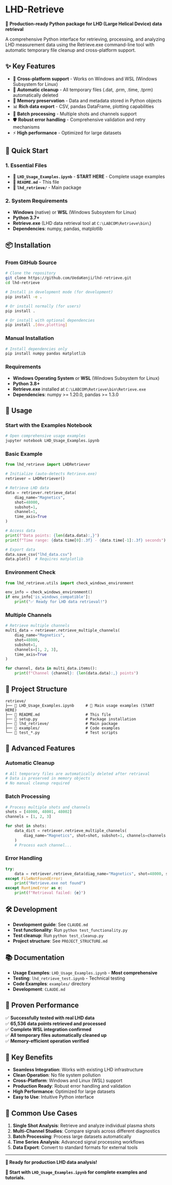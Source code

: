 # LHD-Retrieve

🚀 **Production-ready Python package for LHD (Large Helical Device) data retrieval**

A comprehensive Python interface for retrieving, processing, and analyzing LHD measurement data using the Retrieve.exe command-line tool with automatic temporary file cleanup and cross-platform support.

## ✨ Key Features

- 🔧 **Cross-platform support** - Works on Windows and WSL (Windows Subsystem for Linux)
- 🧹 **Automatic cleanup** - All temporary files (.dat, .prm, .time, .tprm) automatically deleted
- 💾 **Memory preservation** - Data and metadata stored in Python objects
- 📊 **Rich data export** - CSV, pandas DataFrame, plotting capabilities
- 🔄 **Batch processing** - Multiple shots and channels support
- 🛡️ **Robust error handling** - Comprehensive validation and retry mechanisms
- ⚡ **High performance** - Optimized for large datasets

## 🎯 Quick Start

### 1. **Essential Files**
- 📓 **`LHD_Usage_Examples.ipynb`** - **START HERE** - Complete usage examples
- 📄 **`README.md`** - This file  
- 📁 **`lhd_retrieve/`** - Main package

### 2. **System Requirements**
- **Windows** (native) or **WSL** (Windows Subsystem for Linux)
- **Python 3.7+**
- **Retrieve.exe** (LHD data retrieval tool at `C:\LABCOM\Retrieve\bin\`)
- **Dependencies**: numpy, pandas, matplotlib

## 📦 Installation

### From GitHub Source

```bash
# Clone the repository
git clone https://github.com/UedaKenji/lhd-retrieve.git
cd lhd-retrieve

# Install in development mode (for development)
pip install -e .

# Or install normally (for users)
pip install .

# Or install with optional dependencies
pip install .[dev,plotting]
```

### Manual Installation

```bash
# Install dependencies only  
pip install numpy pandas matplotlib
```

### Requirements

- **Windows Operating System** or **WSL** (Windows Subsystem for Linux)
- **Python 3.8+**
- **Retrieve.exe** installed at `C:\LABCOM\Retrieve\bin\Retrieve.exe`
- **Dependencies**: numpy >= 1.20.0, pandas >= 1.3.0

## 🚀 Usage

### **Start with the Examples Notebook**
```bash
# Open comprehensive usage examples
jupyter notebook LHD_Usage_Examples.ipynb
```

### **Basic Example**
```python
from lhd_retrieve import LHDRetriever

# Initialize (auto-detects Retrieve.exe)
retriever = LHDRetriever()

# Retrieve LHD data  
data = retriever.retrieve_data(
    diag_name="Magnetics",
    shot=48000,
    subshot=1, 
    channel=1,
    time_axis=True
)

# Access data
print(f"Data points: {len(data.data):,}")
print(f"Time range: {data.time[0]:.3f} - {data.time[-1]:.3f} seconds")

# Export data
data.save_csv("lhd_data.csv")
data.plot()  # Requires matplotlib
```

### **Environment Check**
```python
from lhd_retrieve.utils import check_windows_environment

env_info = check_windows_environment()
if env_info['is_windows_compatible']:
    print("✅ Ready for LHD data retrieval!")
```

### **Multiple Channels**
```python
# Retrieve multiple channels
multi_data = retriever.retrieve_multiple_channels(
    diag_name="Magnetics",
    shot=48000,
    subshot=1,
    channels=[1, 2, 3],
    time_axis=True
)

for channel, data in multi_data.items():
    print(f"Channel {channel}: {len(data.data):,} points")
```

## 📁 Project Structure

```
retrieve/
├── 📓 LHD_Usage_Examples.ipynb     # 🌟 Main usage examples (START HERE)
├── 📄 README.md                    # This file
├── 📄 setup.py                     # Package installation
├── 📁 lhd_retrieve/                # Main package
├── 📁 examples/                    # Code examples  
└── 📄 test_*.py                    # Test scripts
```

## 🔧 Advanced Features

### **Automatic Cleanup**
```python
# All temporary files are automatically deleted after retrieval
# Data is preserved in memory objects
# No manual cleanup required
```

### **Batch Processing**  
```python
# Process multiple shots and channels
shots = [48000, 48001, 48002]
channels = [1, 2, 3]

for shot in shots:
    data_dict = retriever.retrieve_multiple_channels(
        diag_name="Magnetics", shot=shot, subshot=1, channels=channels
    )
    # Process each channel...
```

### **Error Handling**
```python
try:
    data = retriever.retrieve_data(diag_name="Magnetics", shot=48000, subshot=1, channel=1)
except FileNotFoundError:
    print("Retrieve.exe not found")
except RuntimeError as e:
    print(f"Retrieval failed: {e}")
```

## 🛠️ Development

- **Development guide**: See `CLAUDE.md`  
- **Test functionality**: Run `python test_functionality.py`
- **Test cleanup**: Run `python test_cleanup.py`
- **Project structure**: See `PROJECT_STRUCTURE.md`

## 📚 Documentation

- **Usage Examples**: `LHD_Usage_Examples.ipynb` - **Most comprehensive**
- **Testing**: `lhd_retrieve_test.ipynb` - Technical testing
- **Code Examples**: `examples/` directory
- **Development**: `CLAUDE.md`

## 🌟 Proven Performance

✅ **Successfully tested with real LHD data**  
✅ **65,536 data points retrieved and processed**  
✅ **Complete WSL integration confirmed**  
✅ **All temporary files automatically cleaned up**  
✅ **Memory-efficient operation verified**  

## 🔑 Key Benefits

- **Seamless Integration**: Works with existing LHD infrastructure
- **Clean Operation**: No file system pollution
- **Cross-Platform**: Windows and Linux (WSL) support  
- **Production Ready**: Robust error handling and validation
- **High Performance**: Optimized for large datasets
- **Easy to Use**: Intuitive Python interface

## 🎯 Common Use Cases

1. **Single Shot Analysis**: Retrieve and analyze individual plasma shots
2. **Multi-Channel Studies**: Compare signals across different diagnostics  
3. **Batch Processing**: Process large datasets automatically
4. **Time Series Analysis**: Advanced signal processing workflows
5. **Data Export**: Convert to standard formats for external tools

---

**🚀 Ready for production LHD data analysis!**

**📓 Start with `LHD_Usage_Examples.ipynb` for complete examples and tutorials.**